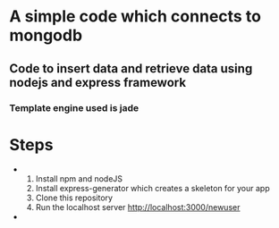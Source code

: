 # A simple code which connects to mongodb
## Code to insert data and retrieve data using nodejs and express framework
### Template engine used is jade

# Steps
* 1. Install npm and nodeJS
  2. Install express-generator which creates a skeleton for your app
  3. Clone this repository
  4. Run the localhost server [http://localhost:3000/newuser](http://localhost:3000/newuser)

*
